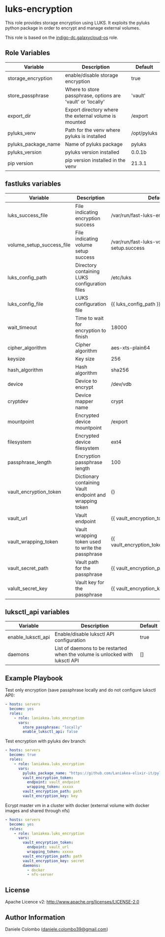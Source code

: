 luks-encryption
=========

This role provides storage encryption using LUKS. It exploits the pyluks python package in order to encrypt and manage external volumes.

This role is based on the [indigo-dc.galaxycloud-os](https://github.com/indigo-dc/ansible-role-galaxycloud-os) role.

Role Variables
--------------

| Variable           | Description                              | Default |
| ------------------ | ---------------------------------------- | ------- |
| storage_encryption | enable/disable storage encryption | true |
| store_passphrase | Where to store passphrase, options are 'vault' or 'locally' | 'vault' |
| export_dir | Export directory where the external volume is mounted | /export |
| pyluks_venv | Path for the venv where pyluks is installed | /opt/pyluks | |
| pyluks_package_name | Name of pyluks package | pyluks |
| pyluks_version | pyluks version installed | 0.0.1b |
| pip version | pip version installed in the venv | 21.3.1 |

## fastluks variables
| Variable           | Description                              | Default |
| ------------------ | ---------------------------------------- | ------- |
| luks_success_file | File indicating encryption success | /var/run/fast-luks-encryption.success |
| volume_setup_success_file | File indicating volume setup success | /var/run/fast-luks-volume-setup.success |
| luks_config_path | Directory containing LUKS configuration files | /etc/luks
| luks_config_file | LUKS configuration file | {{ luks_config_path }}/luks-cryptdev.ini |
| wait_timeout | Time to wait for encryption to finish | 18000 |
| cipher_algorithm | Cipher algorithm | aes-xts-plain64 |
| keysize | Key size | 256 |
| hash_algorithm | Hash algorithm | sha256 |
| device | Device to encrypt | /dev/vdb |
| cryptdev | Device mapper name | crypt |
| mountpoint | Encrypted device mountpoint | /export |
| filesystem | Encrypted device filesystem | ext4 |
| passphrase_length | Encryption passphrase length | 100 |
| vault_encryption_token | Dictionary containing Vault endpoint and wrapping token | {} |
| vault_url | Vault endpoint | {{ vault_encryption_token.endpoint | default("") }} |
| vault_wrapping_token | Vault wrapping token used to write the passphrase | {{ vault_encryption_token.wrapping_token | default("") }} |
| vault_secret_path | Vault path for the passphrase | {{ vault_encryption_path | default("") }} |
| valult_secret_key | Vault key for the passphrase | {{ vault_encryption_key | default("") }} |


## luksctl_api variables
| Variable           | Description                              | Default |
| ------------------ | ---------------------------------------- | ------- |
| enable_luksctl_api | Enable/disable luksctl API configuration | true |
| daemons | List of daemons to be restarted when the volume is unlocked with luksctl API | [] |


Example Playbook
----------------

Test only encryption (save passphrase locally and do not configure luksctl API):
```yml
- hosts: servers
  become: yes
  roles:
    - role: laniakea.luks_encryption
      vars:
        store_passphrase: "locally"
        enable_luksctl_api: false
```

Test encryption with pyluks dev branch:
```yml
- hosts: servers
  become: true
  roles:
    - role: laniakea.luks_encryption
      vars:
        pyluks_package_name: "https://github.com/Laniakea-elixir-it/pyluks/archive/dev.zip"
        vault_encryption_token:
          endpoint: vault_endpoint
          wrapping_token: xxxxx
        vault_encryption_path: path
        vault_encryption_key: key
```

Ecrypt master vm in a cluster with docker (external volume with docker images and shared through nfs)
```yml
- hosts: servers
  become: yes
  roles:
    - role: laniakea.luks_encryption
      vars:
        vault_encyrption_token:
          endpoint: vault_url
          wrapping_token: xxxxx
        vault_encryption_path: path
        vault_encryption_key: secret
        daemons:
          - docker
          - nfs-server
```

License
-------

Apache Licence v2: http://www.apache.org/licenses/LICENSE-2.0

Author Information
------------------
Daniele Colombo (daniele.colombo39@gmail.com)
